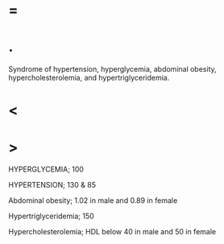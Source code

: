 # =

# .

Syndrome of hypertension, hyperglycemia, abdominal obesity, hypercholesterolemia, and hypertriglyceridemia.

# <

# >

HYPERGLYCEMIA; 100

HYPERTENSION; 130 & 85

Abdominal obesity; 1.02 in male and 0.89 in female

Hypertriglyceridemia; 150

Hypercholesterolemia; HDL below 40 in male and 50 in female
